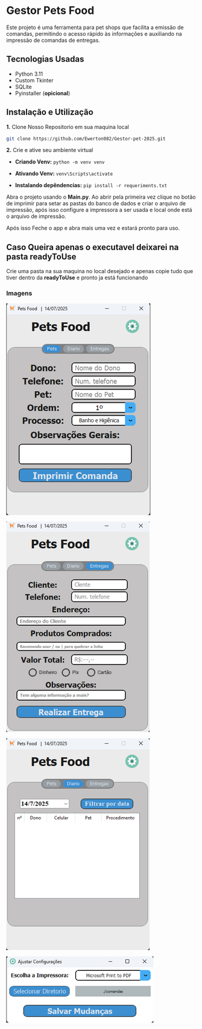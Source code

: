 # Gestor Pets Food

Este projeto é uma ferramenta para pet shops que facilita a emissão de comandas, permitindo o acesso rápido às informações e auxiliando na impressão de comandas de entregas.

## Tecnologias Usadas

* Python 3.11
* Custom Tkinter
* SQLite
* Pyinstaller (**opicional**)

## Instalação e Utilização

**1.** Clone Nosso Repositorio em sua maquina local

 ```bash
git clone https://github.com/Ewerton082/Gestor-pet-2025.git
```

**2.** Crie e ative seu ambiente virtual

* __Criando Venv:__
`python -m venv venv`

* __Ativando Venv:__
`venv\Scripts\activate`

* __Instalando depêndencias:__
`pip install -r requeriments.txt`


Abra o projeto usando o **Main.py**. Ao abrir pela primeira vez clique no botão de imprimir para setar as pastas do banco de dados e criar o arquivo de impressão, após isso configure a impressora a ser usada e local onde está o arquivo de impressão.

Após isso Feche o app e abra mais uma vez e estará pronto para uso.

## Caso Queira apenas o executavel deixarei na pasta **readyToUse**

Crie uma pasta na sua maquina no local desejado e apenas copie tudo que tiver dentro da **readyToUse** e pronto ja está funcionando

### Imagens

![Tela Pets](GitHub_IMG/TelaPet.png)

![Tela Entregas](GitHub_IMG/TelaEntregas.png)

![Banco de dados](GitHub_IMG/BancoDeDados.png)

![Tela Config](GitHub_IMG/TelaConfig.png)

